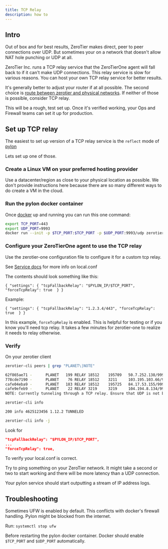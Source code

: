 ```yaml
---
title: TCP Relay
description: how to 
---
```


## Intro

Out of box and for best results, ZeroTier makes direct, peer to peer connections over UDP.
But sometimes your on a network that doesn't allow NAT hole punching or UDP at all.

ZeroTier Inc. runs a TCP relay service that the ZeroTierOne agent will fall back to if it can't make UDP connections.
This relay service is slow for various reasons. You can host your own TCP relay service for better results.

It's generally better to adjust your router if at all possible. The second choice is [route between zerotier and physical networks](/route-between-phys-and-virt.md).
If neither of those is possible, consider TCP relay.

This will be a rough, test set up. Once it's verified working, your Ops and Firewall teams can set it up for production.

## Set up TCP relay

The easiest to set up version of a TCP relay service is the `reflect` mode of [pylon](https://github.com/zerotier/pylon)

Lets set up one of those.

### Create a Linux VM on your preferred hosting provider

Use a datacenter/region as close to your physical location as possible. We don't provide instructions here because there are so many different ways to do create a VM in the cloud.

### Run the pylon docker container

Once [docker](https://docs.docker.com/desktop/install/linux-install/) up and running you can run this one command:

```sh
export TCP_PORT=443
export UDP_PORT=9993
docker run --init -p $TCP_PORT:$TCP_PORT -p $UDP_PORT:9993/udp zerotier/pylon:latest reflect
```

### Configure your ZeroTierOne agent to use the TCP relay

Use the zerotier-one configuration file to configure it for a custom tcp relay.

See [Service docs](https://github.com/zerotier/ZeroTierOne/blob/e0acccc3c918b59678033e585b31eb000c68fdf2/service/README.md) for more info on local.conf

The contents should look something like this:

`{ "settings": { "tcpFallbackRelay": "$PYLON_IP/$TCP_PORT", "forceTcpRelay": true  } }`

Example:

`{ "settings": { "tcpFallbackRelay": "1.2.3.4/443", "forceTcpRelay": true  } }`

In this example, `forceTcpRelay` is enabled. This is helpful for testing or if you know you'll need tcp relay. It takes a few minutes for zerotier-one to realize it needs to relay otherwise.

### Verify

On your zerotier client

```sh
zerotier-cli peers | grep "PLANET\|NOTE"
```

```sh
62f865ae71 -      PLANET   199 RELAY 18512    195709   50.7.252.138/9993
778cde7190 -      PLANET    76 RELAY 18512    3211     103.195.103.66/9993
cafe04eba9 -      PLANET   183 RELAY 18512    195725   84.17.53.155/9993
cafe9efeb9 -      PLANET    22 RELAY 3219     3219     104.194.8.134/9993
NOTE: Currently tunneling through a TCP relay. Ensure that UDP is not blocked.
```

```sh
zerotier-cli info
```

```sh
200 info 4625123456 1.12.2 TUNNELED
```

```sh
zerotier-cli info -j
```

Look for

```json
"tcpFallbackRelay": "$PYLON_IP/$TCP_PORT",
...
"forceTcpRelay": true,
```

To verify your local.conf is correct.

Try to ping something on your ZeroTier network. It might take a second or two to start working and there will be more latency than a UDP connection.

Your pylon service should start outputting a stream of IP address logs.

## Troubleshooting

Sometimes UFW is enabled by default. This conflicts with docker's firewall handling. Pylon might be blocked from the internet.

Run:
`systemctl stop ufw`

Before restarting the pylon docker container. Docker should enable `$TCP_PORT` and `$UDP_PORT` automatically.
